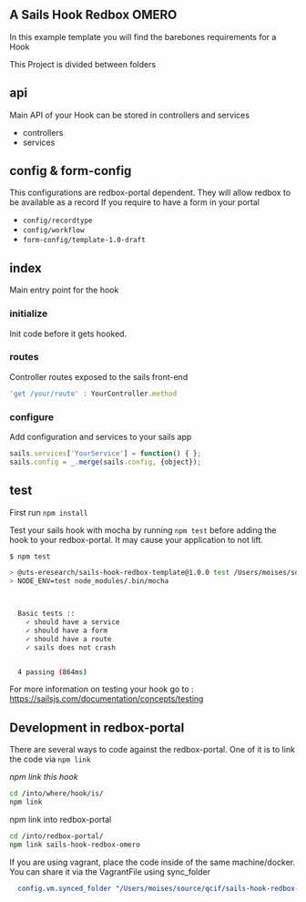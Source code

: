 ## A Sails Hook Redbox OMERO

In this example template you will find the barebones requirements for a Hook

This Project is divided between folders

## api

Main API of your Hook can be stored in controllers and services

- controllers
- services
  
## config & form-config

This configurations are redbox-portal dependent. They will allow redbox to be available as a record
If you require to have a form in your portal

- `config/recordtype`
- `config/workflow`
- `form-config/template-1.0-draft`

## index

Main entry point for the hook

### initialize

Init code before it gets hooked. 

### routes

Controller routes exposed to the sails front-end

```javascript
'get /your/route' : YourController.method
```

### configure

Add configuration and services to your sails app

```javascript
sails.services['YourService'] = function() { };
sails.config = _.merge(sails.config, {object});
```

## test

First run `npm install`

Test your sails hook with mocha by running `npm test` before adding the hook to your redbox-portal. 
It may cause your application to not lift.    

```sh
$ npm test

> @uts-eresearch/sails-hook-redbox-template@1.0.0 test /Users/moises/source/code.research/sails-hook-redbox-template
> NODE_ENV=test node_modules/.bin/mocha



  Basic tests ::
    ✓ should have a service
    ✓ should have a form
    ✓ should have a route
    ✓ sails does not crash


  4 passing (864ms)

```

For more information on testing your hook go to : https://sailsjs.com/documentation/concepts/testing


## Development in redbox-portal

There are several ways to code against the redbox-portal. One of it is to link the code via `npm link`

*npm link this hook*

```bash
cd /into/where/hook/is/
npm link
```

npm link into redbox-portal

```bash
cd /into/redbox-portal/
npm link sails-hook-redbox-omero
```

If you are using vagrant, place the code inside of the same machine/docker. You can share it via the VagrantFile using sync_folder

```yml
  config.vm.synced_folder "/Users/moises/source/qcif/sails-hook-redbox-omero", "/opt/hooks/sails-hook-redbox-omero", id: "omero"
```
